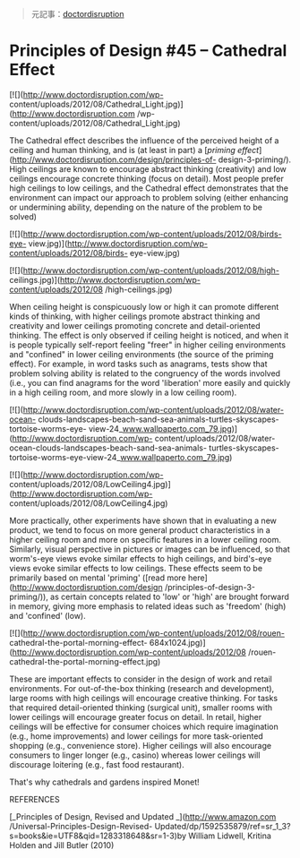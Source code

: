 >元記事：[doctordisruption](http://www.doctordisruption.com/design/principles-of-design-45-cathedral-effect/)

# Principles of Design #45 – Cathedral Effect

[![](http://www.doctordisruption.com/wp-
content/uploads/2012/08/Cathedral_Light.jpg)](http://www.doctordisruption.com
/wp-content/uploads/2012/08/Cathedral_Light.jpg)

The Cathedral effect describes the influence of the perceived height of a
ceiling and human thinking, and is (at least in part) a [_priming
effect_](http://www.doctordisruption.com/design/principles-of-
design-3-priming/). High ceilings are known to encourage abstract thinking
(creativity) and low ceilings encourage concrete thinking (focus on detail).
Most people prefer high ceilings to low ceilings, and the Cathedral effect
demonstrates that the environment can impact our approach to problem solving
(either enhancing or undermining ability, depending on the nature of the
problem to be solved)

[![](http://www.doctordisruption.com/wp-content/uploads/2012/08/birds-eye-
view.jpg)](http://www.doctordisruption.com/wp-content/uploads/2012/08/birds-
eye-view.jpg)

[![](http://www.doctordisruption.com/wp-content/uploads/2012/08/high-
ceilings.jpg)](http://www.doctordisruption.com/wp-content/uploads/2012/08
/high-ceilings.jpg)

When ceiling height is conspicuously low or high it can promote different
kinds of thinking, with higher ceilings promote abstract thinking and
creativity and lower ceilings promoting concrete and detail-oriented thinking.
The effect is only observed if ceiling height is noticed, and when it is
people typically self-report feeling "freer" in higher ceiling environments
and "confined" in lower ceiling environments (the source of the priming
effect). For example, in word tasks such as anagrams, tests show that problem
solving ability is related to the congruency of the words involved (i.e., you
can find anagrams for the word 'liberation' more easily and quickly in a high
ceiling room, and more slowly in a low ceiling room).

[![](http://www.doctordisruption.com/wp-content/uploads/2012/08/water-ocean-
clouds-landscapes-beach-sand-sea-animals-turtles-skyscapes-tortoise-worms-eye-
view-24_www.wallpaperto.com_79.jpg)](http://www.doctordisruption.com/wp-
content/uploads/2012/08/water-ocean-clouds-landscapes-beach-sand-sea-animals-
turtles-skyscapes-tortoise-worms-eye-view-24_www.wallpaperto.com_79.jpg)

[![](http://www.doctordisruption.com/wp-
content/uploads/2012/08/LowCeiling4.jpg)](http://www.doctordisruption.com/wp-
content/uploads/2012/08/LowCeiling4.jpg)

More practically, other experiments have shown that in evaluating a new
product, we tend to focus on more general product characteristics in a higher
ceiling room and more on specific features in a lower ceiling room. Similarly,
visual perspective in pictures or images can be influenced, so that worm's-eye
views evoke similar effects to high ceilings, and bird's-eye views evoke
similar effects to low ceilings. These effects seem to be primarily based on
mental 'priming' ([read more here](http://www.doctordisruption.com/design
/principles-of-design-3-priming/)), as certain concepts related to 'low' or
'high' are brought forward in memory, giving more emphasis to related ideas
such as 'freedom' (high) and 'confined' (low).

[![](http://www.doctordisruption.com/wp-content/uploads/2012/08/rouen-
cathedral-the-portal-morning-effect-
684x1024.jpg)](http://www.doctordisruption.com/wp-content/uploads/2012/08
/rouen-cathedral-the-portal-morning-effect.jpg)

These are important effects to consider in the design of work and retail
environments. For out-of-the-box thinking (research and development), large
rooms with high ceilings will encourage creative thinking. For tasks that
required detail-oriented thinking (surgical unit), smaller rooms with lower
ceilings will encourage greater focus on detail. In retail, higher ceilings
will be effective for consumer choices which require imagination (e.g., home
improvements) and lower ceilings for more task-oriented shopping (e.g.,
convenience store). Higher ceilings will also encourage consumers to linger
longer (e.g., casino) whereas lower ceilings will discourage loitering (e.g.,
fast food restaurant).

That's why cathedrals and gardens inspired Monet!

REFERENCES

[_Principles of Design, Revised and Updated _](http://www.amazon.com
/Universal-Principles-Design-Revised-
Updated/dp/1592535879/ref=sr_1_3?s=books&ie=UTF8&qid=1283318648&sr=1-3)by
William Lidwell, Kritina Holden and Jill Butler (2010)

